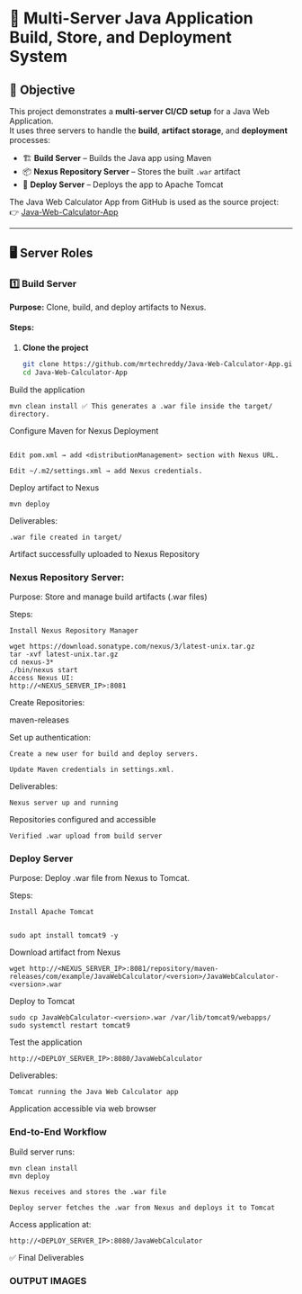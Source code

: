 # 🧩 Multi-Server Java Application Build, Store, and Deployment System

## 🎯 Objective
This project demonstrates a **multi-server CI/CD setup** for a Java Web Application.  
It uses three servers to handle the **build**, **artifact storage**, and **deployment** processes:

- 🏗️ **Build Server** – Builds the Java app using Maven  
- 📦 **Nexus Repository Server** – Stores the built `.war` artifact  
- 🚀 **Deploy Server** – Deploys the app to Apache Tomcat  

The Java Web Calculator App from GitHub is used as the source project:  
👉 [Java-Web-Calculator-App](https://github.com/mrtechreddy/Java-Web-Calculator-App.git)

---

## 🖥️ Server Roles

### 1️⃣ Build Server
**Purpose:** Clone, build, and deploy artifacts to Nexus.

#### Steps:
1. **Clone the project**
   ```bash
   git clone https://github.com/mrtechreddy/Java-Web-Calculator-App.git
   cd Java-Web-Calculator-App
Build the application

``
mvn clean install
✅ This generates a .war file inside the target/ directory.
``

Configure Maven for Nexus Deployment
```

Edit pom.xml → add <distributionManagement> section with Nexus URL.

Edit ~/.m2/settings.xml → add Nexus credentials.
```

Deploy artifact to Nexus

```
mvn deploy
```
Deliverables:
```
.war file created in target/
```

Artifact successfully uploaded to Nexus Repository

### Nexus Repository Server:


Purpose: Store and manage build artifacts (.war files)

Steps:
```
Install Nexus Repository Manager
```
```
wget https://download.sonatype.com/nexus/3/latest-unix.tar.gz
tar -xvf latest-unix.tar.gz
cd nexus-3*
./bin/nexus start
Access Nexus UI:
http://<NEXUS_SERVER_IP>:8081
```

Create Repositories:

maven-releases



Set up authentication:
```
Create a new user for build and deploy servers.

Update Maven credentials in settings.xml.
```

Deliverables:

```
Nexus server up and running
```

Repositories configured and accessible

```
Verified .war upload from build server
```
### Deploy Server

Purpose: Deploy .war file from Nexus to Tomcat.

Steps:
```
Install Apache Tomcat


sudo apt install tomcat9 -y
```

Download artifact from Nexus


```
wget http://<NEXUS_SERVER_IP>:8081/repository/maven-releases/com/example/JavaWebCalculator/<version>/JavaWebCalculator-<version>.war

```

Deploy to Tomcat

```
sudo cp JavaWebCalculator-<version>.war /var/lib/tomcat9/webapps/
sudo systemctl restart tomcat9

```

Test the application

```
http://<DEPLOY_SERVER_IP>:8080/JavaWebCalculator
```

Deliverables:
```
Tomcat running the Java Web Calculator app
```


Application accessible via web browser

### End-to-End Workflow

Build server runs:

```
mvn clean install
mvn deploy
```


```
Nexus receives and stores the .war file
```


```
Deploy server fetches the .war from Nexus and deploys it to Tomcat
```

Access application at:

```
http://<DEPLOY_SERVER_IP>:8080/JavaWebCalculator
```
✅ Final Deliverables

### OUTPUT IMAGES


